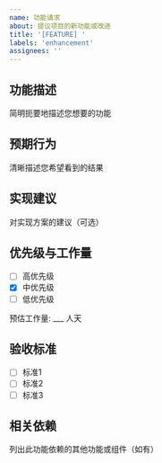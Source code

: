 ```yaml
---
name: 功能请求
about: 提议项目的新功能或改进
title: '[FEATURE] '
labels: 'enhancement'
assignees: ''
---
```


## 功能描述

简明扼要地描述您想要的功能

## 预期行为

清晰描述您希望看到的结果

## 实现建议

对实现方案的建议（可选）

## 优先级与工作量

- [ ] 高优先级
- [x] 中优先级
- [ ] 低优先级

预估工作量: ___ 人天

## 验收标准

- [ ] 标准1
- [ ] 标准2
- [ ] 标准3

## 相关依赖

列出此功能依赖的其他功能或组件（如有）

